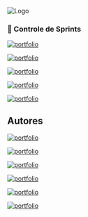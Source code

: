 
![Logo](https://i.imgur.com/qMllffc.png)

### 🔗 Controle de Sprints
[![portfolio](https://img.shields.io/badge/SPRINT_01-ANTIGO-d3d3d3?style=for-the-badge&logo=stackblitz&logoColor=white)](https://github.com/giovane-breno/ALPHA-SYSTEM/tree/main/SPRINT%201/CASOS%20DE%20USO)

[![portfolio](https://img.shields.io/badge/SPRINT_02-ANTIGO-d3d3d3?style=for-the-badge&logo=stackblitz&logoColor=white)](https://github.com/giovane-breno/ALPHA-SYSTEM/tree/main/SPRINT%201/CASOS%20DE%20USO)

[![portfolio](https://img.shields.io/badge/SPRINT_03-ANTIGO-d3d3d3?style=for-the-badge&logo=stackblitz&logoColor=white)](https://github.com/giovane-breno/ALPHA-SYSTEM/tree/main/SPRINT%203)

[![portfolio](https://img.shields.io/badge/SPRINT_04-ANTIGO-d3d3d3?style=for-the-badge&logo=stackblitz&logoColor=white)](https://github.com/giovane-breno/ALPHA-SYSTEM/tree/main/SPRINT%204)

[![portfolio](https://img.shields.io/badge/SPRINT_05-NOVO-00?style=for-the-badge&logo=stackblitz&logoColor=white)](https://katherineoelsner.com/)


## Autores

[![portfolio](https://img.shields.io/badge/GIOVANE_BRENO_PEREIRA_BARBOSA-PRODUCT_OWNER-d17f21?style=for-the-badge&logo=firewalla&logoColor=white)](https://www.github.com/VitorAugustopgs)

[![portfolio](https://img.shields.io/badge/ISABELA_RIBEIRO_DE_CARVALHO-SCRUM_MASTER-f00?style=for-the-badge&logo=firewalla&logoColor=white)](https://www.github.com/VitorAugustopgs)


[![portfolio](https://img.shields.io/badge/EDUARDO_PARANHOS-SCRUM_TEAM-00f?style=for-the-badge&logo=firewalla&logoColor=white)](https://www.github.com/VitorAugustopgs)

[![portfolio](https://img.shields.io/badge/LEVI_CUSTÓDIO_KODAIRA_LEÃO_-SCRUM_TEAM-00f?style=for-the-badge&logo=firewalla&logoColor=white)](https://www.github.com/VitorAugustopgs)

[![portfolio](https://img.shields.io/badge/MARCELO_FERNANDES_DA_COSTA-SCRUM_TEAM-00f?style=for-the-badge&logo=firewalla&logoColor=white)](https://www.github.com/VitorAugustopgs)

[![portfolio](https://img.shields.io/badge/VITOR_AUGUSTO-SCRUM_TEAM-00f?style=for-the-badge&logo=firewalla&logoColor=white)](https://www.github.com/VitorAugustopgs)


